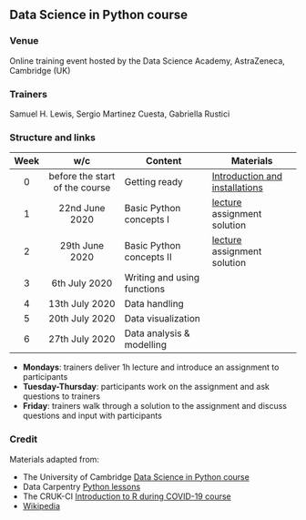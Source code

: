 
## Data Science in Python course

### Venue

Online training event hosted by the Data Science Academy, AstraZeneca, Cambridge (UK)

### Trainers

Samuel H. Lewis, Sergio Martinez Cuesta, Gabriella Rustici

### Structure and links

Week | w/c | Content | Materials
:---:|:---:|---------|-----------
0 | before the start of the course | Getting ready | [Introduction and installations](notebooks/week0_materials.ipynb)
1 | 22nd June 2020 | Basic Python concepts I | [lecture](notebooks/week1_lecture.ipynb) assignment solution
2 | 29th June 2020 | Basic Python concepts II | [lecture](notebooks/week2_lecture.ipynb) assignment solution
3 | 6th July 2020 | Writing and using functions |
4 | 13th July 2020 | Data handling |
5 | 20th July 2020 | Data visualization | 
6 | 27th July 2020 | Data analysis & modelling | 

- **Mondays**: trainers deliver 1h lecture and introduce an assignment to participants
- **Tuesday-Thursday**: participants work on the assignment and ask questions to trainers
- **Friday**: trainers walk through a solution to the assignment and discuss questions and input with participants

### Credit

Materials adapted from:

- The University of Cambridge [Data Science in Python course](https://github.com/pycam/python-data-science)
- Data Carpentry [Python lessons](https://datacarpentry.org)
- The CRUK-CI [Introduction to R during COVID-19 course](https://bioinformatics-core-shared-training.github.io/r-intro/)
- [Wikipedia](https://www.wikipedia.org/)
